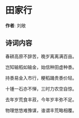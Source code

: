 # 田家行

**作者**: 刘敞

## 诗词内容

春耕高原不辞苦，晚岁离离满百亩。

岂知输稻如输金，始信种田虚种黍。

持黍易金入市行，粳稻踊贵黍价轻。

十锺一石亦不惮，三时力农空自惊。

去年岁荒食丰菽，今年岁丰弥不足。

物理悠悠难豫谋，谁谓丰荒略相覆。

